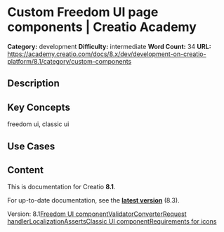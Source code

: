# Custom Freedom UI page components | Creatio Academy

**Category:** development **Difficulty:** intermediate **Word Count:** 34
**URL:**
https://academy.creatio.com/docs/8.x/dev/development-on-creatio-platform/8.1/category/custom-components

## Description

## Key Concepts

freedom ui, classic ui

## Use Cases

## Content

This is documentation for Creatio **8.1**.

For up-to-date documentation, see the
**[latest version](/docs/8.x/dev/development-on-creatio-platform/category/custom-components)**
(8.3).

Version:
8.1[Freedom UI component](/docs/8.x/dev/development-on-creatio-platform/8.1/category/freedom-ui-component)[Validator](/docs/8.x/dev/development-on-creatio-platform/8.1/category/validator)[Converter](/docs/8.x/dev/development-on-creatio-platform/8.1/category/converter)[Request handler](/docs/8.x/dev/development-on-creatio-platform/8.1/category/request-handler)[Localization](/docs/8.x/dev/development-on-creatio-platform/8.1/front-end-development/freedom-ui/remote-module/localize-remote-module)[Asserts](/docs/8.x/dev/development-on-creatio-platform/8.1/front-end-development/freedom-ui/remote-module/overview)[Classic UI component](/docs/8.x/dev/development-on-creatio-platform/8.1/category/classic-ui-component)[Requirements for icons](/docs/8.x/dev/development-on-creatio-platform/8.1/front-end-development/freedom-ui/remote-module/requirements-for-icons)
